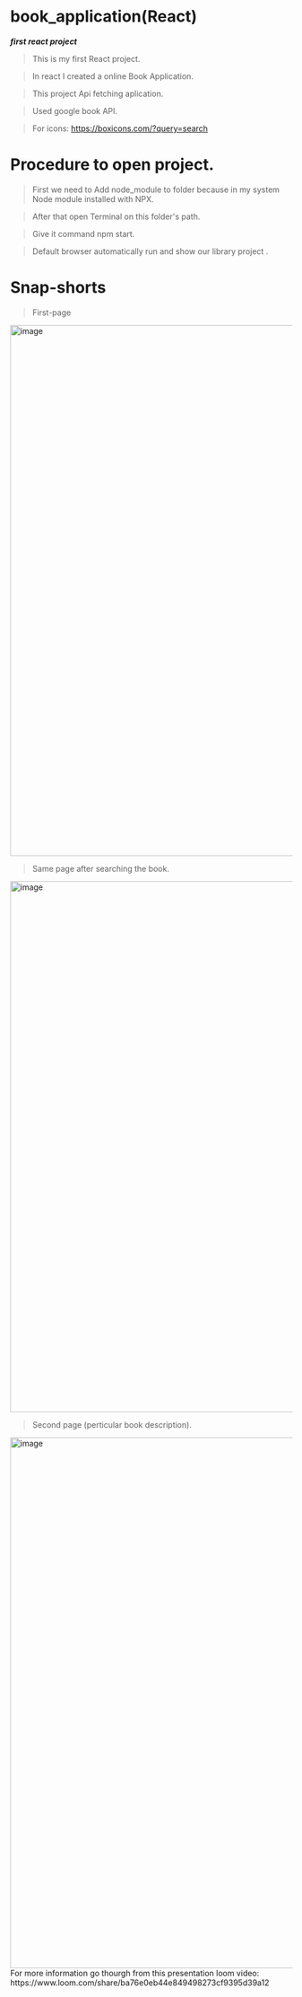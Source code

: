 # book_application(React)
 ***first react project***
>This is my first React project.

>In react I created a online Book Application.

>This project Api fetching aplication.

> Used google book API.

>For icons: https://boxicons.com/?query=search

# Procedure to open project.

> First we need to Add node_module to folder because
    in my system Node module installed with NPX.

> After that open Terminal on this folder's path.

> Give it command npm start.

> Default browser automatically run and show our library project .

# Snap-shorts
>First-page
<img width="946" alt="image" src="https://user-images.githubusercontent.com/95541977/192043621-bc56d565-bcb0-449b-b40c-42c68d743a8b.png">

>Same page after searching the book.
<img width="946" alt="image" src="https://user-images.githubusercontent.com/95541977/192043945-ef074df7-b43e-4745-83e0-e7b9d1e37e66.png">

>Second page (perticular book description).
<img width="946" alt="image" src="https://user-images.githubusercontent.com/95541977/192044334-7891a517-6ab5-4005-b767-d14b3232046c.png">
For more information go thourgh from this presentation loom video: https://www.loom.com/share/ba76e0eb44e849498273cf9395d39a12


